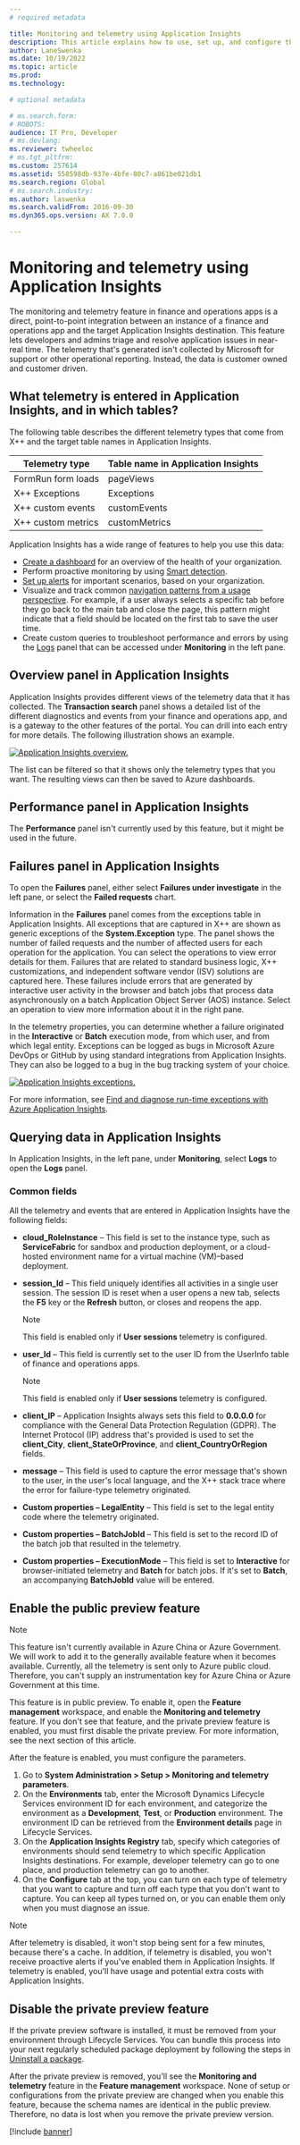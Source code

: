 ```yaml
---
# required metadata

title: Monitoring and telemetry using Application Insights
description: This article explains how to use, set up, and configure the Application Insights integration for finance and operations apps.
author: LaneSwenka
ms.date: 10/19/2022
ms.topic: article
ms.prod:
ms.technology:

# optional metadata

# ms.search.form:
# ROBOTS:
audience: IT Pro, Developer
# ms.devlang:
ms.reviewer: twheeloc
# ms.tgt_pltfrm:
ms.custom: 257614
ms.assetid: 558598db-937e-4bfe-80c7-a861be021db1
ms.search.region: Global
# ms.search.industry:
ms.author: laswenka
ms.search.validFrom: 2016-09-30
ms.dyn365.ops.version: AX 7.0.0

---
```


# Monitoring and telemetry using Application Insights

The monitoring and telemetry feature in finance and operations apps is a direct, point-to-point integration between an instance of a finance and operations app and the target Application Insights destination. This feature lets developers and admins triage and resolve application issues in near-real time.  The telemetry that's generated isn't collected by Microsoft for support or other operational reporting. Instead, the data is customer owned and customer driven.

## What telemetry is entered in Application Insights, and in which tables?

The following table describes the different telemetry types that come from X++ and the target table names in Application Insights.

| Telemetry type | Table name in Application Insights |
|----------------|------------------------------------|
| FormRun form loads | pageViews |
| X++ Exceptions | Exceptions |
| X++ custom events | customEvents |
| X++ custom metrics | customMetrics |

Application Insights has a wide range of features to help you use this data:

- [Create a dashboard](/azure/azure-monitor/visualize/tutorial-logs-dashboards) for an overview of the health of your organization.
- Perform proactive monitoring by using [Smart detection](/azure/azure-monitor/app/proactive-diagnostics).
- [Set up alerts](/azure/azure-monitor/app/tutorial-alert) for important scenarios, based on your organization.
- Visualize and track common [navigation patterns from a usage perspective](/azure/azure-monitor/app/usage-flows). For example, if a user always selects a specific tab before they go back to the main tab and close the page, this pattern might indicate that a field should be located on the first tab to save the user time.
- Create custom queries to troubleshoot performance and errors by using the [Logs](/azure/azure-monitor/log-query/log-query-overview) panel that can be accessed under **Monitoring** in the left pane.

## Overview panel in Application Insights

Application Insights provides different views of the telemetry data that it has collected. The **Transaction search** panel shows a detailed list of the different diagnostics and events from your finance and operations app, and is a gateway to the other features of the portal. You can drill into each entry for more details. The following illustration shows an example.

[![Application Insights overview.](./media/AppInsights/overview.png)](./media/AppInsights/overview.png)

The list can be filtered so that it shows only the telemetry types that you want. The resulting views can then be saved to Azure dashboards.
 
## Performance panel in Application Insights

The **Performance** panel isn't currently used by this feature, but it might be used in the future.

## Failures panel in Application Insights

To open the **Failures** panel, either select **Failures under investigate** in the left pane, or select the **Failed requests** chart.
 
Information in the **Failures** panel comes from the exceptions table in Application Insights. All exceptions that are captured in X++ are shown as generic exceptions of the **System.Exception** type. The panel shows the number of failed requests and the number of affected users for each operation for the application. You can select the operations to view error details for them. Failures that are related to standard business logic, X++ customizations, and independent software vendor (ISV) solutions are captured here. These failures include errors that are generated by interactive user activity in the browser and batch jobs that process data asynchronously on a batch Application Object Server (AOS) instance. Select an operation to view more information about it in the right pane.
 
In the telemetry properties, you can determine whether a failure originated in the **Interactive** or **Batch** execution mode, from which user, and from which legal entity. Exceptions can be logged as bugs in Microsoft Azure DevOps or GitHub by using standard integrations from Application Insights. They can also be logged to a bug in the bug tracking system of your choice.

[![Application Insights exceptions.](./media/AppInsights/Exceptions.png)](./media/AppInsights/Exceptions.png)

For more information, see [Find and diagnose run-time exceptions with Azure Application Insights](/azure/azure-monitor/learn/tutorial-runtime-exceptions).

## Querying data in Application Insights

In Application Insights, in the left pane, under **Monitoring**, select **Logs** to open the **Logs** panel.
 
### Common fields

All the telemetry and events that are entered in Application Insights have the following fields:

- **cloud\_RoleInstance** – This field is set to the instance type, such as **ServiceFabric** for sandbox and production deployment, or a cloud-hosted environment name for a virtual machine (VM)–based deployment.
- **session\_Id** – This field uniquely identifies all activities in a single user session. The session ID is reset when a user opens a new tab, selects the **F5** key or the **Refresh** button, or closes and reopens the app.

    > [!NOTE] 
    > This field is enabled only if **User sessions** telemetry is configured.

 - **user\_Id** – This field is currently set to the user ID from the UserInfo table of finance and operations apps. 
 
    > [!NOTE] 
    > This field is enabled only if **User sessions** telemetry is configured.

- **client\_IP** – Application Insights always sets this field to **0.0.0.0** for compliance with the General Data Protection Regulation (GDPR). The Internet Protocol (IP) address that's provided is used to set the **client\_City**, **client\_StateOrProvince**, and **client\_CountryOrRegion** fields.
- **message** – This field is used to capture the error message that's shown to the user, in the user's local language, and the X++ stack trace where the error for failure-type telemetry originated.
- **Custom properties – LegalEntity** – This field is set to the legal entity code where the telemetry originated.
- **Custom properties – BatchJobId** – This field is set to the record ID of the batch job that resulted in the telemetry.
- **Custom properties – ExecutionMode** – This field is set to **Interactive** for browser-initiated telemetry and **Batch** for batch jobs. If it's set to **Batch**, an accompanying **BatchJobId** value will be entered.

## Enable the public preview feature

> [!NOTE]
> This feature isn't currently available in Azure China or Azure Government. We will work to add it to the generally available feature when it becomes available. Currently, all the telemetry is sent only to Azure public cloud. Therefore, you can't supply an instrumentation key for Azure China or Azure Government at this time.

This feature is in public preview. To enable it, open the **Feature management** workspace, and enable the **Monitoring and telemetry** feature. If you don't see that feature, and the private preview feature is enabled, you must first disable the private preview. For more information, see the next section of this article.

After the feature is enabled, you must configure the parameters.

1. Go to **System Administration \> Setup \> Monitoring and telemetry parameters**.
2. On the **Environments** tab, enter the Microsoft Dynamics Lifecycle Services environment ID for each environment, and categorize the environment as a **Development**, **Test**, or **Production** environment. The environment ID can be retrieved from the **Environment details** page in Lifecycle Services.
3. On the **Application Insights Registry** tab, specify which categories of environments should send telemetry to which specific Application Insights destinations. For example, developer telemetry can go to one place, and production telemetry can go to another.
4. On the **Configure** tab at the top, you can turn on each type of telemetry that you want to capture and turn off each type that you don't want to capture. You can keep all types turned on, or you can enable them only when you must diagnose an issue. 

> [!NOTE]
> After telemetry is disabled, it won't stop being sent for a few minutes, because there's a cache. In addition, if telemetry is disabled, you won't receive proactive alerts if you've enabled them in Application Insights. If telemetry is enabled, you'll have usage and potential extra costs with Application Insights.

## Disable the private preview feature

If the private preview software is installed, it must be removed from your environment through Lifecycle Services. You can bundle this process into your next regularly scheduled package deployment by following the steps in [Uninstall a package](/dynamics365/fin-ops-core/dev-itpro/deployment/uninstall-deployable-package).

After the private preview is removed, you'll see the **Monitoring and telemetry** feature in the **Feature management** workspace. None of setup or configurations from the private preview are changed when you enable this feature, because the schema names are identical in the public preview. Therefore, no data is lost when you remove the private preview version.

[!include [banner](../includes/banner.md)]
